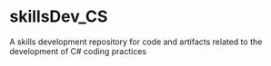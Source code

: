 # skillsDev_CS
A skills development repository for code and artifacts related to the development of C# coding practices
